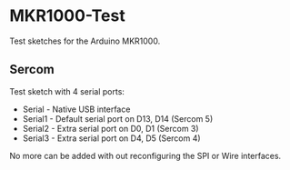 # MKR1000-Test
Test sketches for the Arduino MKR1000.

## Sercom
Test sketch with 4 serial ports:
- Serial  - Native USB interface
- Serial1 - Default serial port on D13, D14 (Sercom 5)
- Serial2 - Extra serial port on D0, D1 (Sercom 3)
- Serial3 - Extra serial port on D4, D5 (Sercom 4)

No more can be added with out reconfiguring the SPI or Wire interfaces.

